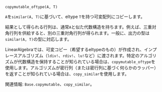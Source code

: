 ```
copymutable_oftype(A, T)
```

`A`を`similar(A, T)`に基づいて、eltype `T`を持つ可変配列にコピーします。

結果として得られる行列は、通常`A`と似た代数構造を持ちます。例えば、三重対角行列を供給すると、別の三重対角行列が得られます。一般に、出力の型は`similar(A, T)`の型に対応します。

LinearAlgebraでは、可変コピー（希望するeltypeのもの）が作成され、インプレースアルゴリズム（`ldiv!`、`rdiv!`、`lu!`など）に渡されます。特定のアルゴリズムが代数構造を保持することが知られている場合は、`copymutable_oftype`を使用します。アルゴリズムが密行列（または密行列に基づく何らかのラッパー）を返すことが知られている場合は、`copy_similar`を使用します。

関連情報: `Base.copymutable`、`copy_similar`。
